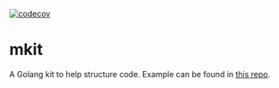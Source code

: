 [![codecov](https://codecov.io/gh/b0rn/mkit/graph/badge.svg?token=RSTRFK3CH5)](https://codecov.io/gh/b0rn/mkit)
# mkit
A Golang kit to help structure code.
Example can be found in [this repo](https://github.com/b0rn/mkit-example).